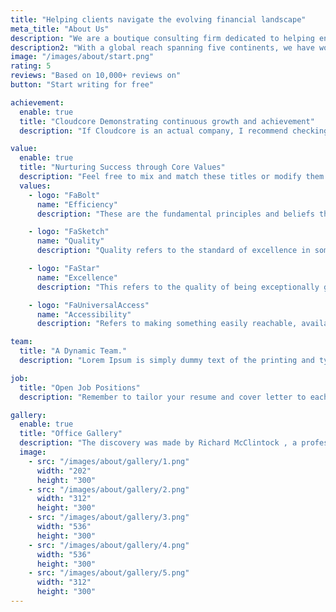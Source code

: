 ```yaml
---
title: "Helping clients navigate the evolving financial landscape"
meta_title: "About Us"
description: "We are a boutique consulting firm dedicated to helping enterprises harness the power of fintech to drive innovation, efficiency, and growth. Founded by experts in financial technology anad strategy, we guide businesses in adopting disruptive solutions in Payments, Custody, Identity, Blockchain, and AML."
description2: "With a global reach spanning five continents, we have worked with enterprises, investors, and financial institutions to navigate complex fintech ecosystems. Whether identifying high-potential fintech investments, optimizing financial operations, or future-proofing business models, we deliver strategies that turn challenges into opportunities anywhere in the world."
image: "/images/about/start.png"
rating: 5
reviews: "Based on 10,000+ reviews on"
button: "Start writing for free"

achievement:
  enable: true
  title: "Cloudcore Demonstrating continuous growth and achievement"
  description: "If Cloudcore is an actual company, I recommend checking their official website, press releases, and news articles for the most up-to-date information on their growth and achievements"

value:
  enable: true
  title: "Nurturing Success through Core Values"
  description: "Feel free to mix and match these titles or modify them to align with your organization's specific values and priorities."
  values:
    - logo: "FaBolt"
      name: "Efficiency"
      description: "These are the fundamental principles and beliefs that guide an individual, organization, or community. Nurturing success through core values means making decisions and taking actions that consistent with these guiding"

    - logo: "FaSketch"
      name: "Quality"
      description: "Quality refers to the standard of excellence in something. It could relate to the products or services an organization provides, as well as the processes and behaviors exhibited."

    - logo: "FaStar"
      name: "Excellence"
      description: "This refers to the quality of being exceptionally good or outstanding. Pursuing excellence involves consistently striving to do one's best and continually improving in all aspects."

    - logo: "FaUniversalAccess"
      name: "Accessibility"
      description: "Refers to making something easily reachable, available, and understandable. In the context of core values, accessibility means ensuring that these guiding principles are not just words on paper but are actively incorporated"

team:
  title: "A Dynamic Team."
  description: "Lorem Ipsum is simply dummy text of the printing and typesetting industry. Lorem has been the industry's standard dummy text ever since"

job:
  title: "Open Job Positions"
  description: "Remember to tailor your resume and cover letter to each specific job application, highlighting relevant skills and experience. Additionally, stay updated on industry trends and enhance your skills through relevant training"

gallery:
  enable: true
  title: "Office Gallery"
  description: "The discovery was made by Richard McClintock , a professor of Latin at Hampden-Sydney College in Virginia, who faced the"
  image:
    - src: "/images/about/gallery/1.png"
      width: "202"
      height: "300"
    - src: "/images/about/gallery/2.png"
      width: "312"
      height: "300"
    - src: "/images/about/gallery/3.png"
      width: "536"
      height: "300"
    - src: "/images/about/gallery/4.png"
      width: "536"
      height: "300"
    - src: "/images/about/gallery/5.png"
      width: "312"
      height: "300"
---
```

